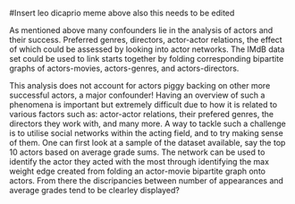 #Insert leo dicaprio meme above also this needs to be edited

As mentioned above many confounders lie in the analysis of actors and their success. Preferred genres, directors, actor-actor relations, the effect of which could be assessed by looking into actor networks. The IMdB data set could be used to link starts together by folding corresponding bipartite graphs of actors-movies, actors-genres, and actors-directors.

This analysis does not account for actors piggy backing on other more successful actors, a major confounder! Having an overview of such a phenomena is important but extremely difficult due to how it is related to various factors such as: actor-actor relations, their prefered genres, the directors they work with, and many more. 
A way to tackle such a challenge is to utilise social networks within the acting field, and to try making sense of them. One can first look at a sample of the dataset available, say the top 10 actors  based on average grade sums. The network can be used to identify the actor they acted with the most through identifying the max weight edge created from folding an actor-movie bipartite graph onto actors. From there the discripancies between number of appearances and average grades tend to be clearley displayed?

